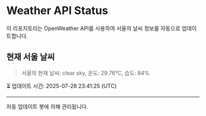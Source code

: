 
# Weather API Status

이 리포지토리는 OpenWeather API를 사용하여 서울의 날씨 정보를 자동으로 업데이트합니다.

## 현재 서울 날씨
> 서울의 현재 날씨: clear sky, 온도: 29.76°C, 습도: 84%

⏳ 업데이트 시간: 2025-07-28 23:41:25 (UTC)

---
자동 업데이트 봇에 의해 관리됩니다.
